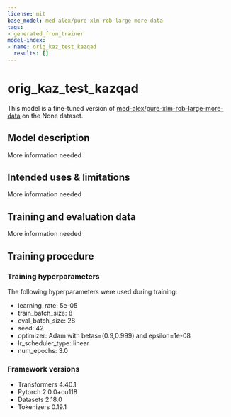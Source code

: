 ```yaml
---
license: mit
base_model: med-alex/pure-xlm-rob-large-more-data
tags:
- generated_from_trainer
model-index:
- name: orig_kaz_test_kazqad
  results: []
---
```


<!-- This model card has been generated automatically according to the information the Trainer had access to. You
should probably proofread and complete it, then remove this comment. -->

# orig_kaz_test_kazqad

This model is a fine-tuned version of [med-alex/pure-xlm-rob-large-more-data](https://huggingface.co/med-alex/pure-xlm-rob-large-more-data) on the None dataset.

## Model description

More information needed

## Intended uses & limitations

More information needed

## Training and evaluation data

More information needed

## Training procedure

### Training hyperparameters

The following hyperparameters were used during training:
- learning_rate: 5e-05
- train_batch_size: 8
- eval_batch_size: 28
- seed: 42
- optimizer: Adam with betas=(0.9,0.999) and epsilon=1e-08
- lr_scheduler_type: linear
- num_epochs: 3.0

### Framework versions

- Transformers 4.40.1
- Pytorch 2.0.0+cu118
- Datasets 2.18.0
- Tokenizers 0.19.1
